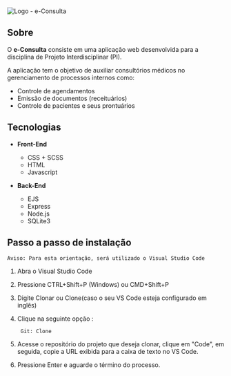 <br>

![Logo - e-Consulta](/public/assets/logoalt.svg "Logo e-Consulta")

## Sobre

O <b>e-Consulta</b> consiste em uma aplicação web desenvolvida para a disciplina de Projeto Interdisciplinar (PI).

A aplicação tem o objetivo de auxiliar consultórios médicos no gerenciamento de processos internos como:

- Controle de agendamentos
- Emissão de documentos (receituários)
- Controle de pacientes e seus prontuários

## Tecnologias

- <b>Front-End</b>
    - CSS + SCSS
    - HTML
    - Javascript

- <b>Back-End</b>
    - EJS
    - Express
    - Node.js
    - SQLite3

## Passo a passo de instalação
    Aviso: Para esta orientação, será utilizado o Visual Studio Code


1. Abra o Visual Studio Code 
2. Pressione CTRL+Shift+P (Windows) ou CMD+Shift+P
3. Digite Clonar ou Clone(caso o seu VS Code esteja configurado em inglês)
4. Clique na seguinte opção :
    
        Git: Clone
5. Acesse o repositório do projeto que deseja clonar, clique em "Code", em seguida, copie a URL exibida para a caixa de texto no VS Code.
6. Pressione Enter e aguarde o término do processo.
